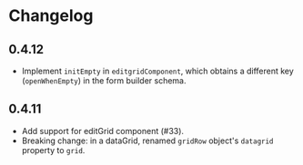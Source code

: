 # Changelog

## 0.4.12

- Implement `initEmpty` in `editgridComponent`, which obtains a different key (`openWhenEmpty`) in the form builder schema.

## 0.4.11

- Add support for editGrid component (#33).
- Breaking change: in a dataGrid, renamed `gridRow` object's `datagrid` property to `grid`.
